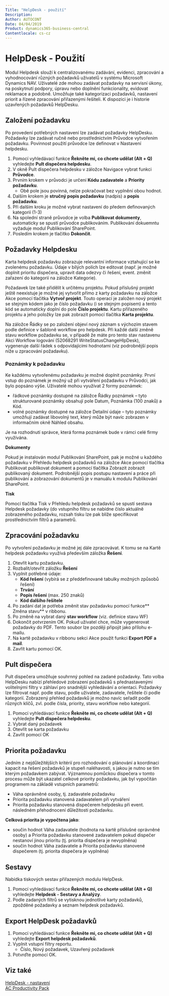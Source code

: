 ```yaml
---
Title: "HelpDesk - použití"
Description: 
Author: AUTOCONT
Date: 04/04/2019
Product: dynamics365-business-central
Contentlocale: cs-cz
---
```


# HelpDesk - Použití

Modul  Helpdesk slouží k centralizovanému zadávání, evidenci, zpracování a vyhodnocování různých požadavků uživatelů v systému Microsoft Dynamics NAV. Uživatelé zde mohou zadávat požadavky na servisní úkony, na poskytnutí podpory, úpravu nebo doplnění funkcionality, evidovat reklamace a podobně. Umožňuje také kategorizaci požadavků, nastavení priorit a řízené zpracování přiřazenými řešiteli. K dispozici je i historie uzavřených požadavků HelpDesku.

## Založení požadavku

Po provedení potřebných nastavení lze zadávat požadavky HelpDesku. Požadavky lze zadávat ručně nebo prostřednictvím Průvodce vytvořením požadavku. Povinnost použití průvodce lze definovat v Nastavení helpdesku.

1. Pomocí vyhledávací funkce **Řekněte mi, co chcete udělat (Alt + Q)** vyhledejte **Pult dispečera helpdesku**.
2. V okně Pult dispečera helpdesku v záložce Navigace vybrat funkci **Průvodce**.
3. Prvním krokem v průvodci je určení **Kódu zadavatele** a **Priority požadavku**.
   - Obě pole jsou povinná, nelze pokračovat bez vyplnění obou hodnot.
4. Dalším krokem je **stručný popis požadavku** (nadpis) a **popis požadavku**.
5. Při dalším kroku je možné vybrat nastavení do předem definovaných kategorií (1-3)
6. Na spolední straně průvodce je volba **Publikovat dokumenty**, automaticky se spustí průvodce publikováním. Publikování dokuemntu vyžaduje modul Publikování SharePoint.
7. Posledím krokem je tlačítko **Dokončit**.

## Požadavky Helpdesku

Karta helpdesk požadavku zobrazuje relevantní informace vztahující se ke zvolenému požadavku. Údaje v bílých polích lze editovat (např. je možné doplnit prioritu dispečera, upravit data odezvy či řešení, event. změnit zařazení do kategorií na záložce Kategorie). 

Požadavek lze také přidělit k určitému projektu. Pokud příslušný projekt ještě neexistuje je možné jej vytvořit přímo z karty požadavku na záložce Akce pomocí tlačítka **Vytvoř projekt**. Touto operací je založen nový projekt se stejným kódem jako je číslo požadavku (i se stejným popisem) a tento kód se automaticky doplní do pole **Číslo projektu**. Kartu přiřazeného projektu a jeho položky lze pak zobrazit pomocí tlačítka **Karta projektu**.

Na záložce Řádky se po založení objeví nový záznam s výchozím stavem podle definice v šabloně workflow pro helpdesk. Při každé další změně stavu workflow požadavku se, v případě že máte pro tento stav nastavenu Akci Workflow logování (52068291 WriteStatusChangeHlpDesk), vygeneruje další řádek s odpovídajícími hodnotami (viz podrobnější popis níže u zpracování požadavku).

### Poznámky k požadavku

Ke každému vytvořenému požadavku je možné doplnit poznámky. První vstup do poznámek je možný už při vytváření požadavku v Průvodci, jak bylo popsáno výše.
Uživatelé mohou využívat 2 formy poznámek: 
- řádkové poznámky dostupné na záložce Řádky poznámek – tyto strukturované poznámky obsahují pole Datum, Poznámka (100 znaků) a Kód. 
- volné poznámky dostupné na záložce Detailní údaje – tyto poznámky umožňují zadávat libovolný text, který může být navíc zobrazen v informačním okně Náhled obsahu.

Je na rozhodnutí správce, která forma poznámek bude v rámci celé firmy využívána. 

**Dokumenty**

Pokud je instalován modul Publikování SharePoint, pak je možné u každého požadavku v Přehledu helpdesk požadavků na záložce Akce pomocí tlačítka Publikovat publikovat dokument a pomocí tlačítka Zobrazit zobrazit publikovaný dokument. Podrobnější popis postupu nastavení a práce při publikování a zobrazování dokumentů je v manuálu k modulu Publikování SharePoint.

**Tisk**

Pomocí tlačítka Tisk v Přehledu helpdesk požadavků se spustí sestava Helpdesk požadavky (do vstupního filtru se nabídne číslo aktuálně zobrazeného požadavku, rozsah tisku lze pak blíže specifikovat prostřednictvím filtrů a parametrů.




## Zpracování požadavku

Po vytvoření požadavku je možné jej dále zpracovávat. K tomu se na Kartě helpdesk požadavku využívá především záložka **Řešení**.

1. Otevřít kartu požadavku.
2. Rozbalit/otevřít záložku **Řešení**
3. Vyplnit potřebné údaje:
   - **Kód řešení** (vybírá se z předdefinované tabulky možných způsobů řešení)
   - **Trvání**
   - **Popis řešení** (max. 250 znaků)
   - **Kód dalšího řešitele**
4. Po zadání dat je potřeba změnit stav požadavku pomocí funkce** Změna stavu** v ribbonu.
5. Po změně na vybrat daný **stav workflow** (viz. definice stavu WF)
6. Dokončit potvrzením OK.
Pokud uživatel chce, může vygenerovat požadavky do PDF. Tento soubor lze později připojit jako přílohu e-mailu.
8. Na kartě požadavku v ribbonu sekci Akce použít funkci **Export PDF a mail**.
9. Zavřít kartu pomocí OK.

## Pult dispečera 

Pult dispečera umožňuje souhrnný pohled na zadané požadavky. Tato volba HelpDesku nabízí přehledové zobrazení požadavků s přednastavenými volitelnými filtry v záhlaví pro snadnější vyhledávání a orientaci. Požadavky lze filtrovat např. podle stavu, podle uživatele, zadavatele, řešitele či podle kategorií. Zobrazený přehled požadavků je možno navíc seřadit podle různých klíčů, zvl. podle čísla, priority, stavu workflow nebo kategorií.

1. Pomocí vyhledávací funkce **Řekněte mi, co chcete udělat (Alt + Q)** vyhledejte **Pult dispečera helpdesku**.
2. Vybrat daný požadavek
3. Otevřít se karta požadavku
4. Zavřít pomocí OK

## Priorita požadavku

Jedním z nejdůležitějších kritérií pro rozhodování o plánování a  koordinaci kapacit na řešení požadavků je stupeň naléhavosti, s jakou je nutno se tím kterým požadavkem zabývat. Významnou pomůckou dispečera v tomto procesu může být ukazatel celkové priority požadavku, jak byl vypočítán programem na základě vstupních parametrů:
- Váha oprávněné osoby, tj. zadavatele požadavku
- Priorita požadavku stanovená zadavatelem při vytváření
- Priorita požadavku stanovená dispečerem helpdesku při event. následném přehodnocení důležitosti požadavku.
  
**Celková priorita je vypočtena jako**:
- součin hodnot Váha zadavatele (hodnota na kartě příslušné oprávněné osoby) a Priorita požadavku stanovené zadavatelem pokud dispečer nestanoví jinou prioritu (tj. priorita dispečera je nevyplněna)
- součin hodnot Váha zadavatele a Priorita požadavku stanovené dispečerem (tj. priorita dispečera je vyplněna)

## Sestavy

Nabídka tiskových sestav přiřazených modulu HelpDesk.
1. Pomocí vyhledávací funkce **Řekněte mi, co chcete udělat (Alt + Q)** vyhledejte **Helpdesk - Sestavy a Analýzy**.
2. Podle zadaných filtrů se vytisknou jednotlivé karty požadavků, zpožděné požadavky a seznam helpdesk požadavků.

## Export HelpDesk požadavků

1. Pomocí vyhledávací funkce **Řekněte mi, co chcete udělat (Alt + Q)** vyhledejte **Export helpdesk požadavků**.
2. Vyplnit vstupní filtry reportu.
    - Číslo, Nový požadavek, Uzavřený požadavek
3. Potvrďte pomocí OK.

## Viz také
[HelpDesk - nastavení](ac-pp-helpdeks-setup.md)  
[AC Productivity Pack](ac-pp-productivity-pack.md)
